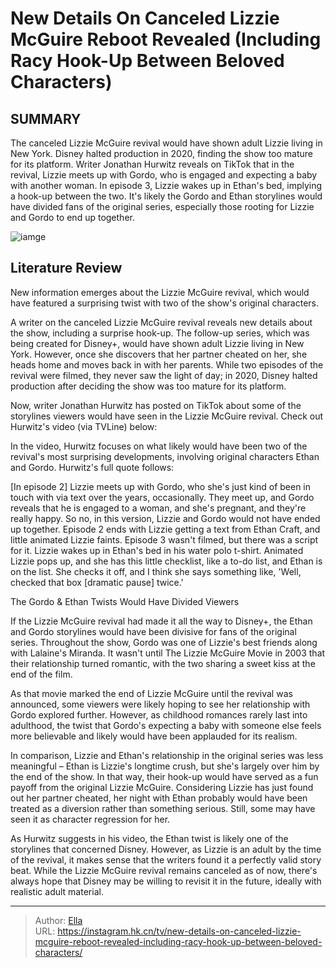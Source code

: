 # New Details On Canceled Lizzie McGuire Reboot Revealed (Including Racy Hook-Up Between Beloved Characters)


## SUMMARY 



  The canceled Lizzie McGuire revival would have shown adult Lizzie living in New York. Disney halted production in 2020, finding the show too mature for its platform.   Writer Jonathan Hurwitz reveals on TikTok that in the revival, Lizzie meets up with Gordo, who is engaged and expecting a baby with another woman. In episode 3, Lizzie wakes up in Ethan&#39;s bed, implying a hook-up between the two.   It&#39;s likely the Gordo and Ethan storylines would have divided fans of the original series, especially those rooting for Lizzie and Gordo to end up together.  

![iamge](https://static1.srcdn.com/wordpress/wp-content/uploads/2024/01/hilary-duff-as-sophie-looking-shocked-in-how-i-met-your-father.jpg)

## Literature Review

New information emerges about the Lizzie McGuire revival, which would have featured a surprising twist with two of the show&#39;s original characters.




A writer on the canceled Lizzie McGuire revival reveals new details about the show, including a surprise hook-up. The follow-up series, which was being created for Disney&#43;, would have shown adult Lizzie living in New York. However, once she discovers that her partner cheated on her, she heads home and moves back in with her parents. While two episodes of the revival were filmed, they never saw the light of day; in 2020, Disney halted production after deciding the show was too mature for its platform.




Now, writer Jonathan Hurwitz has posted on TikTok about some of the storylines viewers would have seen in the Lizzie McGuire revival. Check out Hurwitz&#39;s video (via TVLine) below:


 

In the video, Hurwitz focuses on what likely would have been two of the revival&#39;s most surprising developments, involving original characters Ethan and Gordo. Hurwitz&#39;s full quote follows:


[In episode 2] Lizzie meets up with Gordo, who she&#39;s just kind of been in touch with via text over the years, occasionally. They meet up, and Gordo reveals that he is engaged to a woman, and she&#39;s pregnant, and they&#39;re really happy. So no, in this version, Lizzie and Gordo would not have ended up together. Episode 2 ends with Lizzie getting a text from Ethan Craft, and little animated Lizzie faints.
Episode 3 wasn&#39;t filmed, but there was a script for it. Lizzie wakes up in Ethan&#39;s bed in his water polo t-shirt. Animated Lizzie pops up, and she has this little checklist, like a to-do list, and Ethan is on the list. She checks it off, and I think she says something like, &#39;Well, checked that box [dramatic pause] twice.&#39;






 The Gordo &amp; Ethan Twists Would Have Divided Viewers 
          

If the Lizzie McGuire revival had made it all the way to Disney&#43;, the Ethan and Gordo storylines would have been divisive for fans of the original series. Throughout the show, Gordo was one of Lizzie&#39;s best friends along with Lalaine&#39;s Miranda. It wasn&#39;t until The Lizzie McGuire Movie in 2003 that their relationship turned romantic, with the two sharing a sweet kiss at the end of the film.

As that movie marked the end of Lizzie McGuire until the revival was announced, some viewers were likely hoping to see her relationship with Gordo explored further. However, as childhood romances rarely last into adulthood, the twist that Gordo&#39;s expecting a baby with someone else feels more believable and likely would have been applauded for its realism.




In comparison, Lizzie and Ethan&#39;s relationship in the original series was less meaningful – Ethan is Lizzie&#39;s longtime crush, but she&#39;s largely over him by the end of the show. In that way, their hook-up would have served as a fun payoff from the original Lizzie McGuire. Considering Lizzie has just found out her partner cheated, her night with Ethan probably would have been treated as a diversion rather than something serious. Still, some may have seen it as character regression for her.

As Hurwitz suggests in his video, the Ethan twist is likely one of the storylines that concerned Disney. However, as Lizzie is an adult by the time of the revival, it makes sense that the writers found it a perfectly valid story beat. While the Lizzie McGuire revival remains canceled as of now, there&#39;s always hope that Disney may be willing to revisit it in the future, ideally with realistic adult material.



---

> Author: [Ella](https://instagram.hk.cn/)  
> URL: https://instagram.hk.cn/tv/new-details-on-canceled-lizzie-mcguire-reboot-revealed-including-racy-hook-up-between-beloved-characters/  

